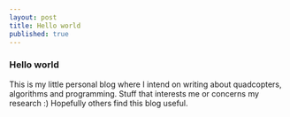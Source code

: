 ```yaml
---
layout: post
title: Hello world
published: true
---
```


### Hello world

This is my little personal blog where I intend on writing about quadcopters, algorithms and programming. Stuff that interests me or concerns my research :)
Hopefully others find this blog useful.
